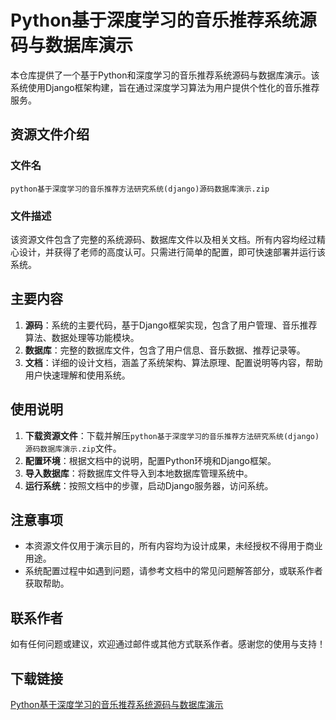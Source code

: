 # Python基于深度学习的音乐推荐系统源码与数据库演示

本仓库提供了一个基于Python和深度学习的音乐推荐系统源码与数据库演示。该系统使用Django框架构建，旨在通过深度学习算法为用户提供个性化的音乐推荐服务。

## 资源文件介绍

### 文件名
`python基于深度学习的音乐推荐方法研究系统(django)源码数据库演示.zip`

### 文件描述
该资源文件包含了完整的系统源码、数据库文件以及相关文档。所有内容均经过精心设计，并获得了老师的高度认可。只需进行简单的配置，即可快速部署并运行该系统。

## 主要内容

1. **源码**：系统的主要代码，基于Django框架实现，包含了用户管理、音乐推荐算法、数据处理等功能模块。
2. **数据库**：完整的数据库文件，包含了用户信息、音乐数据、推荐记录等。
3. **文档**：详细的设计文档，涵盖了系统架构、算法原理、配置说明等内容，帮助用户快速理解和使用系统。

## 使用说明

1. **下载资源文件**：下载并解压`python基于深度学习的音乐推荐方法研究系统(django)源码数据库演示.zip`文件。
2. **配置环境**：根据文档中的说明，配置Python环境和Django框架。
3. **导入数据库**：将数据库文件导入到本地数据库管理系统中。
4. **运行系统**：按照文档中的步骤，启动Django服务器，访问系统。

## 注意事项

- 本资源文件仅用于演示目的，所有内容均为设计成果，未经授权不得用于商业用途。
- 系统配置过程中如遇到问题，请参考文档中的常见问题解答部分，或联系作者获取帮助。

## 联系作者

如有任何问题或建议，欢迎通过邮件或其他方式联系作者。感谢您的使用与支持！

## 下载链接

[Python基于深度学习的音乐推荐系统源码与数据库演示](https://pan.quark.cn/s/dc8511c93e06)
